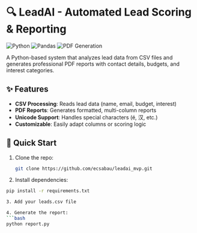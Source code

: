 # 🔍 LeadAI - Automated Lead Scoring & Reporting

![Python](https://img.shields.io/badge/python-3.11%2B-blue)
![Pandas](https://img.shields.io/badge/pandas-2.0%2B-orange)
![PDF Generation](https://img.shields.io/badge/PDF-FPDF2-green)

A Python-based system that analyzes lead data from CSV files and generates professional PDF reports with contact details, budgets, and interest categories.

## ✨ Features
- **CSV Processing**: Reads lead data (name, email, budget, interest)
- **PDF Reports**: Generates formatted, multi-column reports
- **Unicode Support**: Handles special characters (é, 汉, etc.)
- **Customizable**: Easily adapt columns or scoring logic

## 🚀 Quick Start
1. Clone the repo:
   ```bash
   git clone https://github.com/ecsabau/leadai_mvp.git
   
2. Install dependencies:
```bash
pip install -r requirements.txt

3. Add your leads.csv file

4. Generate the report:
```bash
python report.py
